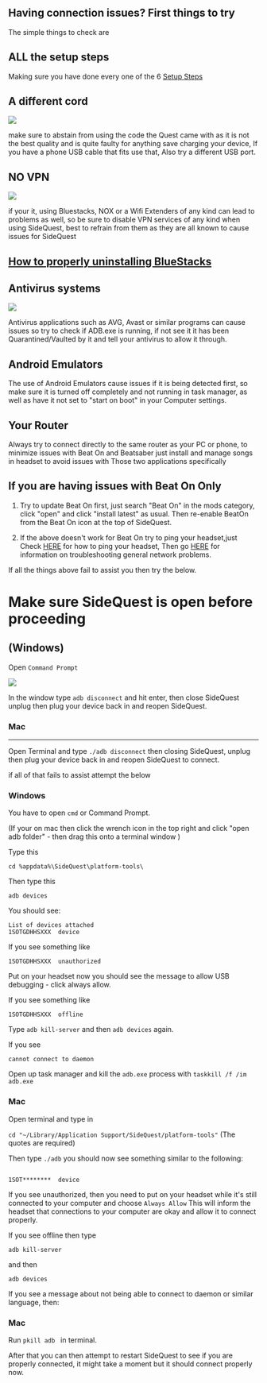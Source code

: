 Having connection issues? First things to try
---

The simple things to check are

ALL the setup steps
---

Making sure you have done every one of the 6 
[Setup Steps](https://sidequestvr.com/#/setup-howto) 


A different cord
----

![](https://cdn.discordapp.com/attachments/608376262347587595/609880483286876218/Screenshot_1163.png)

make sure to abstain from using the code the Quest came with as it is not the best quality and is quite faulty for anything save charging your device, If you have a phone USB cable that fits use that, Also try a different USB port.


NO VPN
----

![](https://cdn.discordapp.com/attachments/608376262347587595/609881862956908564/Screenshot_1164.png)

if your it, using Bluestacks, NOX or a Wifi Extenders of any kind can lead to problems as well, so be sure to disable VPN services of any kind when using SideQuest, best to refrain from them as they are all known to cause issues for SideQuest

## [How to properly uninstalling BlueStacks](https://github.com/the-expanse/SideQuest/wiki/BlueStacks-is-causing-issues,-how-do-i-remove-it)

Antivirus systems
----

![](https://cdn.discordapp.com/attachments/608376262347587595/609882817962442752/Screenshot_1165.png)

Antivirus applications such as AVG, Avast or similar programs can cause issues so try to check if ADB.exe is running, if not see it it has been Quarantined/Vaulted by it and tell your antivirus to allow it through.


Android Emulators
----

The use of Android Emulators cause issues if it is being detected first, so make sure it is turned off completely and not running in task manager, as well as have it not set to "start on boot" in your Computer settings.


Your Router
----

Always try to connect directly to the same router as your PC or phone, to minimize issues with Beat On and Beatsaber just install and manage songs in headset to avoid issues with Those two applications specifically 

If you are having issues with Beat On Only
----

1. Try to update Beat On first, just search "Beat On" in the mods category, click "open" and click "install latest" as usual. Then re-enable BeatOn from the Beat On icon at the top of SideQuest.

2. If the above doesn't work for Beat On try to ping your headset,just Check [HERE](https://www.lifewire.com/how-to-ping-computer-or-website-818405) for how to ping your headset, Then go [HERE](https://www.makeuseof.com/tag/7-simple-steps-diagnose-network-problem/) for information on troubleshooting general network problems.


If all the things above fail to assist you then try the below.

Make sure SideQuest is open before proceeding 
=====================
<!--This next bit will be tricky so make sure to only do it if no other options available work

if you're still having issues with ADB try the below

[Entire ADB folder](https://dl.google.com/android/repository/platform-tools-latest-windows.zip)

Just unzip this, then in sidequest head to settings and click open main app folder
then look for the same folder (Platform tools) and go into it, copy and paste all the files and folders from this into it and click replace all, then reboot sidequest.-->



(Windows)
----
Open `Command Prompt`

![](https://cdn.discordapp.com/attachments/608376262347587595/609878697540976827/Screenshot_1162.png)

In the window type `adb disconnect` and hit enter, then close SideQuest unplug then plug your device back in and reopen SideQuest.

### Mac
----

Open Terminal and type `./adb disconnect` then closing SideQuest, unplug then plug your device back in and reopen SideQuest to connect.


if all of that fails to assist attempt the below


### Windows
You have to open `cmd` or Command Prompt. 

(If your on mac then click the wrench icon in the top right and click "open adb folder" - then drag this onto a terminal window )

Type this

`cd %appdata%\SideQuest\platform-tools\`<br>

Then type this

`adb devices`<br>

You should see:
```
List of devices attached
1SOTGDHHSXXX  device
```

If you see something like 

`1SOTGDHHSXXX  unauthorized`

Put on your headset now you should see the message to allow USB debugging - click always allow. 

If you see something like 

`1SOTGDHHSXXX  offline`

Type `adb kill-server` and then `adb devices` again.

If you see

`cannot connect to daemon`

Open up task manager and kill the `adb.exe` process with `taskkill /f /im adb.exe`





### Mac 
Open terminal and type in

`cd "~/Library/Application Support/SideQuest/platform-tools"`
(The quotes are required)

Then type `./adb` you should now see something similar to the following:

```List of devices attached

1SOT********  device
```

If you see unauthorized, then you need to put on your headset while it's still connected to your computer and choose `Always Allow`
This will inform the headset that connections to your computer are okay and allow it to connect properly.

If you see offline then type 

`adb kill-server`

and then 

`adb devices`


If you see a message about not being able to connect to daemon or similar language, then:

### Mac
Run `pkill adb ` in terminal.

After that you can then attempt to restart SideQuest to see if you are properly connected, it might take a moment but it should connect properly now.